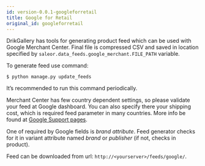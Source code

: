 ```yaml
---
id: version-0.0.1-googleforretail
title: Google for Retail
original_id: googleforretail
---
```


DrikGallery has tools for generating product feed which can be used with Google Merchant Center. Final file is compressed CSV and saved in location specified by `saleor.data_feeds.google_merchant.FILE_PATH` variable.

To generate feed use command:

```console
$ python manage.py update_feeds
```

It’s recommended to run this command periodically.

Merchant Center has few country dependent settings, so please validate your feed at Google dashboard. You can also specify there your shipping cost, which is required feed parameter in many countries. More info be found at [Google Support pages](https://support.google.com/merchants).

One of required by Google fields is _brand attribute_. Feed generator checks for it in variant attribute named _brand_ or _publisher_ (if not, checks in product).

Feed can be downloaded from url: `http://<yourserver>/feeds/google/`.